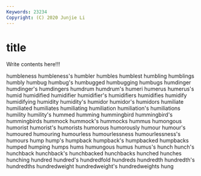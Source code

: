 ```yaml
---
Keywords: 23234
Copyright: (C) 2020 Junjie Li
---
```


# title

Write contents here!!!

humbleness 
humbleness's 
humbler 
humbles 
humblest 
humbling 
humblings
humbly 
humbug 
humbug's 
humbugged 
humbugging 
humbugs 
humdinger 
humdinger's 
humdingers 
humdrum
humdrum's 
humeri 
humerus 
humerus's 
humid 
humidified 
humidifier 
humidifier's 
humidifiers 
humidifies
humidify 
humidifying 
humidity 
humidity's 
humidor 
humidor's 
humidors 
humiliate 
humiliated 
humiliates
humiliating 
humiliation 
humiliation's 
humiliations 
humility 
humility's 
hummed 
humming 
hummingbird 
hummingbird's
hummingbirds 
hummock 
hummock's 
hummocks 
hummus 
humongous 
humorist 
humorist's 
humorists 
humorous
humorously 
humour 
humour's 
humoured 
humouring 
humourless 
humourlessness 
humourlessness's 
humours 
hump
hump's 
humpback 
humpback's 
humpbacked 
humpbacks 
humped 
humping 
humps 
hums 
humungous
humus 
humus's 
hunch 
hunch's 
hunchback 
hunchback's 
hunchbacked 
hunchbacks 
hunched 
hunches
hunching 
hundred 
hundred's 
hundredfold 
hundreds 
hundredth 
hundredth's 
hundredths 
hundredweight 
hundredweight's
hundredweights 
hung 
